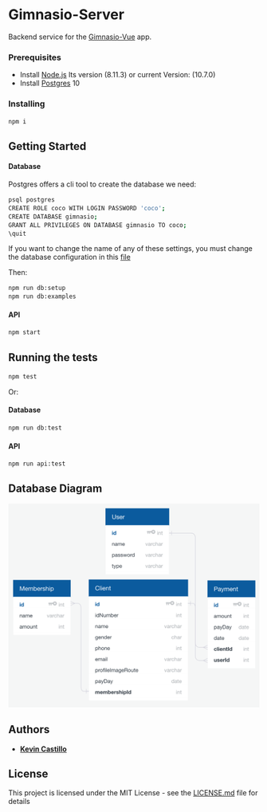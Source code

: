 # Gimnasio-Server

Backend service for the [Gimnasio-Vue](https://github.com/kecoco16/Gimnasio-Vue) app.

### Prerequisites

- Install [Node.js](https://nodejs.org) lts version (8.11.3) or current Version: (10.7.0)
- Install [Postgres](https://www.postgresql.org/download/) 10

### Installing

```sh
npm i
```

## Getting Started

#### Database

Postgres offers a cli tool to create the database we need:

```sh
psql postgres
CREATE ROLE coco WITH LOGIN PASSWORD 'coco'; 
CREATE DATABASE gimnasio;
GRANT ALL PRIVILEGES ON DATABASE gimnasio TO coco;
\quit
```

If you want to change the name of any of these settings, you must change the database configuration in this [file](https://github.com/kecoco16/Gimnasio-Server/blob/master/src/commond/setup/index.js)

Then:

```sh
npm run db:setup
npm run db:examples
```


#### API
```sh
npm start
```

## Running the tests
 
```sh
npm test
```

Or:
#### Database

```sh
npm run db:test
```

#### API

```sh
npm run api:test
```

## Database Diagram 

![](diagram.png)


## Authors

* **[Kevin Castillo](https://github.com/kecoco16/)** 

## License

This project is licensed under the MIT License - see the [LICENSE.md](LICENSE.md) file for details
